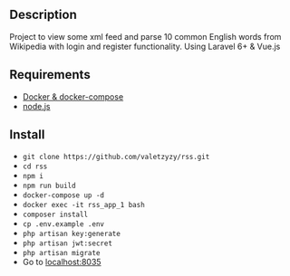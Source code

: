 ## Description 

Project to view some xml feed and parse 10 common English words from Wikipedia with login and register functionality.
Using Laravel 6+ & Vue.js

## Requirements

- [Docker & docker-compose](https://www.docker.com/)
- [node.js](https://nodejs.org/en/)

## Install

- `git clone https://github.com/valetzyzy/rss.git`
- `cd rss`
- `npm i`
- `npm run build`
- `docker-compose up -d`
- `docker exec -it rss_app_1 bash`
- `composer install`
- `cp .env.example .env`
- `php artisan key:generate`
- `php artisan jwt:secret`
- `php artisan migrate`
- Go to [localhost:8035](http://localhost:8035)
